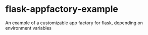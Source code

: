 # flask-appfactory-example
An example of a customizable app factory for flask, depending on environment variables
